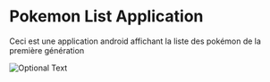 # Pokemon List Application #
Ceci est une application android affichant la liste des pokémon de la première génération

![Optional Text](../master/myfolder/Screenshot_1.jpg)

